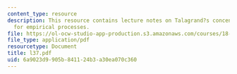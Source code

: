 ```yaml
---
content_type: resource
description: This resource contains lecture notes on Talagrand?s concentration inequality
  for empirical processes.
file: https://ol-ocw-studio-app-production.s3.amazonaws.com/courses/18-465-topics-in-statistics-statistical-learning-theory-spring-2007/6a9023d9905b841124b3a30ea070c360_l37.pdf
file_type: application/pdf
resourcetype: Document
title: l37.pdf
uid: 6a9023d9-905b-8411-24b3-a30ea070c360
---
```

